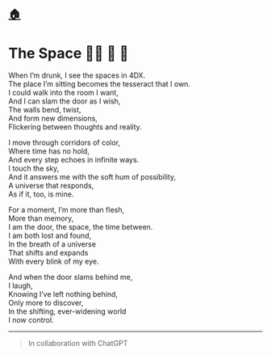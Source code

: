 [🏠](../../README.md)
---
# The Space 🧑‍🚀 🚀 🍺


When I’m drunk, I see the spaces in 4DX.  
The place I’m sitting becomes the tesseract that I own.  
I could walk into the room I want,  
And I can slam the door as I wish,  
The walls bend, twist,  
And form new dimensions,  
Flickering between thoughts and reality.  

I move through corridors of color,  
Where time has no hold,  
And every step echoes in infinite ways.  
I touch the sky,  
And it answers me with the soft hum of possibility,  
A universe that responds,  
As if it, too, is mine.  

For a moment, I’m more than flesh,  
More than memory,  
I am the door, the space, the time between.  
I am both lost and found,  
In the breath of a universe  
That shifts and expands  
With every blink of my eye.  

And when the door slams behind me,  
I laugh,  
Knowing I’ve left nothing behind,  
Only more to discover,  
In the shifting, ever-widening world  
I now control.

---
> In collaboration with ChatGPT

